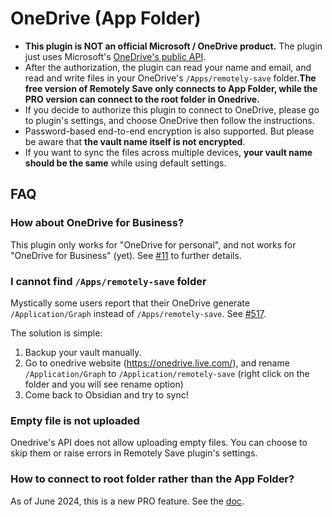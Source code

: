 # OneDrive (App Folder)

- **This plugin is NOT an official Microsoft / OneDrive product.** The plugin just uses Microsoft's [OneDrive's public API](https://docs.microsoft.com/en-us/onedrive/developer/rest-api).
- After the authorization, the plugin can read your name and email, and read and write files in your OneDrive's `/Apps/remotely-save` folder.**The free version of Remotely Save only connects to App Folder, while the PRO version can connect to the root folder in Onedrive.** 
- If you decide to authorize this plugin to connect to OneDrive, please go to plugin's settings, and choose OneDrive then follow the instructions.
- Password-based end-to-end encryption is also supported. But please be aware that **the vault name itself is not encrypted**.
- If you want to sync the files across multiple devices, **your vault name should be the same** while using default settings.

## FAQ

### How about OneDrive for Business?

This plugin only works for "OneDrive for personal", and not works for "OneDrive for Business" (yet). See [#11](https://github.com/fyears/remotely-save/issues/11) to further details.

### I cannot find `/Apps/remotely-save` folder

Mystically some users report that their OneDrive generate `/Application/Graph` instead of `/Apps/remotely-save`. See [#517](https://github.com/remotely-save/remotely-save/issues/517).

The solution is simple:

1. Backup your vault manually.
2. Go to onedrive website (<https://onedrive.live.com/>), and rename `/Application/Graph` to `/Application/remotely-save` (right click on the folder and you will see rename option)
3. Come back to Obsidian and try to sync!

### Empty file is not uploaded

Onedrive's API does not allow uploading empty files. You can choose to skip them or raise errors in Remotely Save plugin's settings.

### How to connect to root folder rather than the App Folder?

As of June 2024, this is a new PRO feature. See the [doc](../onedrivefull/README.md).
